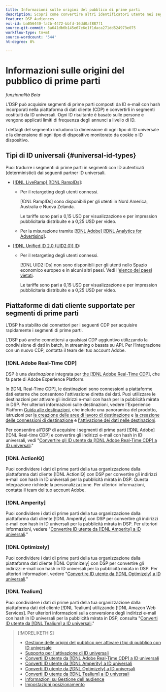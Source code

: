 ```yaml
---
title: Informazioni sulle origini del pubblico di prime parti
description: Scopri come convertire altri identificatori utente nei segmenti di prime parti in ID universali per il targeting senza cookie.
feature: DSP Audiences
exl-id: ba056440-fa2b-4472-bbfd-16dd0af887f1
source-git-commit: 3a641db6b145e67e6e1f1daca271dd524973e075
workflow-type: tm+mt
source-wordcount: '544'
ht-degree: 0%

---
```


# Informazioni sulle origini del pubblico di prime parti

*funzionalità Beta*

L’DSP può acquisire segmenti di prime parti composti da ID e-mail con hash incorporati nella piattaforma di dati cliente (CDP) e convertirli in segmenti costituiti da ID universali. Ogni ID risultante è basato sulle persone e vengono applicati limiti di frequenza degli annunci a livello di ID<!-- Move that info. to somewhere else? -->.

I dettagli del segmento includono la dimensione di ogni tipo di ID universale e la dimensione di ogni tipo di dispositivo monitorato da cookie o ID dispositivo.

## Tipi di ID universali {#universal-id-types}

<!--  Replace below with this once ID5 sources are possible 

Using your first-party data, you can create segments with IDs from the following universal ID partners.

* Authenticated (deterministic) IDs using hashed email addresses:

-->

Puoi tradurre i segmenti di prime parti in segmenti con ID autenticati (deterministici) dai seguenti partner ID universali.

* [[!DNL LiveRamp] [!DNL RampIDs]](https://liveramp.com/identity-resolution):

   * Per il retargeting degli utenti connessi.

     [!DNL RampIDs] sono disponibili per gli utenti in Nord America, Australia e Nuova Zelanda.

     Le tariffe sono pari a 0,15 USD per visualizzazione e per impression pubblicitaria distribuite e a 0,25 USD per video.

   * Per la misurazione tramite [[!DNL Adobe] [!DNL Analytics for Advertising]](/help/integrations/analytics/overview.md).

* [[!DNL Unified ID 2.0 (UID2.0)] ID](https://unifiedid.com):

   * Per il retargeting degli utenti connessi.

     [!DNL UID2 IDs] non sono disponibili per gli utenti nello Spazio economico europeo e in alcuni altri paesi. Vedi l&#39;[elenco dei paesi vietati](/help/policies/universal-id-policy.md#prohibited-countries-uid2).

     Le tariffe sono pari a 0,15 USD per visualizzazione e per impression pubblicitaria distribuite e a 0,25 USD per video.

<!-- Not yet

* Probabilistic (unauthenticated) IDs using hashed email addresses:

  * [[!DNL ID5] IDs](https://id5.io): For retargeting unauthenticated site traffic, prospecting using third-party data, and measurement for both using [[!DNL Adobe] [!DNL Analytics for Advertising]](/help/integrations/analytics/overview.md). ID5 IDs are available for no fee.

    ID5 creates an ID by stitching together user signals (hashed email address) with various browser signals (such as IP address and timestamp).

    [!DNL Analytics] measurement requires all [prerequisites for implementing [!DNL Analytics for Advertising]](/help/integrations/analytics/prerequisites.md) and the [AMO ID and EF ID in your tracking URLs](/help/integrations/analytics/ids.md). You also must sign an agreement with [!DNL ID5] and set a parameter within your existing JavaScript tracking tags. <!-- Contact your Adobe Account Team for instructions. -->

<!--
    >[!NOTE]
    >
    >Third-party segments from [!DNL Eyeota] may automatically include ID5 IDs, in addition to users tracked by cookies or device IDs. The segment details include the size for each type. The usual usage fee for each segment, which is stated next to the segment name, applies; no additional fees are charged for the ID5 IDs.
-->

## Piattaforme di dati cliente supportate per segmenti di prime parti

L’DSP ha stabilito dei connettori per i seguenti CDP per acquisire rapidamente i segmenti di prime parti.

L’DSP può anche connettersi a qualsiasi CDP aggiuntivo utilizzando la condivisione di dati in batch, in streaming o basata su API. Per l’integrazione con un nuovo CDP, contatta il team del tuo account Adobe.

### [!DNL Adobe Real-Time CDP]

DSP è una *destinazione* integrata per [the [!DNL Adobe Real-Time CDP]](https://experienceleague.adobe.com/docs/experience-platform/rtcdp/overview.html?lang=it), che fa parte di Adobe Experience Platform.

In [!DNL Real-Time CDP], le destinazioni sono connessioni a piattaforme dati esterne che consentono l&#39;attivazione diretta dei dati. Puoi utilizzare le destinazioni per attivare gli indirizzi e-mail con hash per la pubblicità mirata in DSP. Per ulteriori informazioni sulle destinazioni, vedere l&#39;Experience Platform [Guida alle destinazioni](https://experienceleague.adobe.com/docs/experience-platform/destinations/home.html?lang=it), che include una panoramica del prodotto, istruzioni per [la creazione delle aree di lavoro di destinazione](https://experienceleague.adobe.com/docs/experience-platform/destinations/ui/destinations-workspace.html?lang=it) e [la creazione delle connessioni di destinazione](https://experienceleague.adobe.com/docs/experience-platform/destinations/ui/connect-destination.html?lang=it) e [l&#39;attivazione dei dati nelle destinazioni](https://experienceleague.adobe.com/docs/experience-platform/destinations/ui/activate/activate-segment-streaming-destinations.html?lang=it).

Per consentire all&#39;DSP di acquisire i segmenti di prime parti [!DNL Adobe] [!DNL Real-time CDP] e convertire gli indirizzi e-mail con hash in ID universali, vedi &quot;[Convertire gli ID utente da [!DNL Adobe Real-Time CDP] a ID universali](/help/dsp/audiences/sources/source-adobe-rtcdp.md).&quot;

### [!DNL ActionIQ]

Puoi condividere i dati di prime parti della tua organizzazione dalla piattaforma dati cliente [!DNL ActionIQ] con DSP per convertire gli indirizzi e-mail con hash in ID universali per la pubblicità mirata in DSP. Questa integrazione richiede la personalizzazione. Per ulteriori informazioni, contatta il team del tuo account Adobe.

### [!DNL Amperity]

Puoi condividere i dati di prime parti della tua organizzazione dalla piattaforma dati cliente [!DNL Amperity] con DSP per convertire gli indirizzi e-mail con hash in ID universali per la pubblicità mirata in DSP. Per ulteriori informazioni, vedere &quot;[Convertire ID utente da [!DNL Amperity] a ID universali](/help/dsp/audiences/sources/source-amperity.md).&quot;

### [!DNL Optimizely]

Puoi condividere i dati di prime parti della tua organizzazione dalla piattaforma dati cliente [!DNL Optimizely] con DSP per convertire gli indirizzi e-mail con hash in ID universali per la pubblicità mirata in DSP. Per ulteriori informazioni, vedere &quot;[Convertire ID utente da [!DNL Optimizely] a ID universali](/help/dsp/audiences/sources/source-optimizely.md).&quot;

### [!DNL Tealium]

Puoi condividere i dati di prime parti della tua organizzazione dalla piattaforma dati del cliente [!DNL Tealium] utilizzando [!DNL Amazon Web Services]. Per ulteriori informazioni sulla conversione degli indirizzi e-mail con hash in ID universali per la pubblicità mirata in DSP, consulta &quot;[Converti ID utente da [!DNL Tealium] a ID universali](/help/dsp/audiences/sources/source-tealium.md).&quot;

>[!MORELIKETHIS]
>
>* [Gestione delle origini del pubblico per attivare i tipi di pubblico con ID universale](source-manage.md)
>* [Supporto per l&#39;attivazione di ID universali](/help/dsp/audiences/universal-ids.md)
>* [Converti ID utente da [!DNL Adobe Real-Time CDP] a ID universali](/help/dsp/audiences/sources/source-adobe-rtcdp.md)
>* [Converti ID utente da [!DNL Amperity] a ID universali](/help/dsp/audiences/sources/source-amperity.md)
>* [Converti ID utente da [!DNL Optimizely] a ID universali](/help/dsp/audiences/sources/source-optimizely.md)
>* [Converti ID utente da [!DNL Tealium] a ID universali](/help/dsp/audiences/sources/source-tealium.md)
>* [Informazioni su Gestione dell&#39;audience](/help/dsp/audiences/audience-about.md)
>* [Impostazioni posizionamento](/help/dsp/campaign-management/placements/placement-settings.md)
